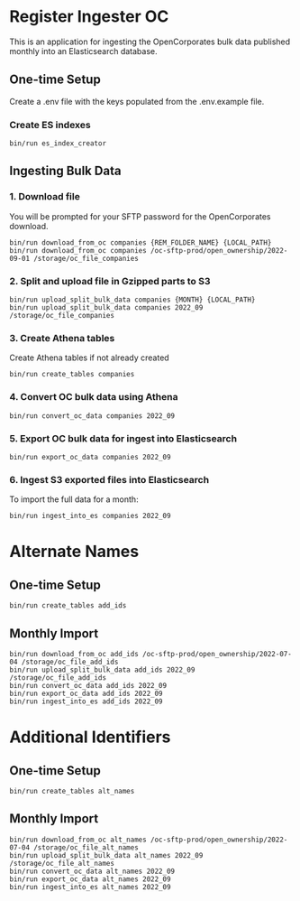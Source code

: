 # Register Ingester OC

This is an application for ingesting the OpenCorporates bulk data published monthly into an Elasticsearch database.

## One-time Setup

Create a .env file with the keys populated from the .env.example file.

### Create ES indexes

```shell
bin/run es_index_creator
```

## Ingesting Bulk Data

### 1. Download file

You will be prompted for your SFTP password for the OpenCorporates download.

```shell
bin/run download_from_oc companies {REM_FOLDER_NAME} {LOCAL_PATH}
bin/run download_from_oc companies /oc-sftp-prod/open_ownership/2022-09-01 /storage/oc_file_companies
```

### 2. Split and upload file in Gzipped parts to S3

```shell
bin/run upload_split_bulk_data companies {MONTH} {LOCAL_PATH}
bin/run upload_split_bulk_data companies 2022_09 /storage/oc_file_companies
```

### 3. Create Athena tables

Create Athena tables if not already created

```shell
bin/run create_tables companies
```

### 4. Convert OC bulk data using Athena

```shell
bin/run convert_oc_data companies 2022_09
```

### 5. Export OC bulk data for ingest into Elasticsearch

```shell
bin/run export_oc_data companies 2022_09
```

### 6. Ingest S3 exported files into Elasticsearch

To import the full data for a month:
```shell
bin/run ingest_into_es companies 2022_09
```

# Alternate Names

## One-time Setup

```shell
bin/run create_tables add_ids
```

## Monthly Import

```shell
bin/run download_from_oc add_ids /oc-sftp-prod/open_ownership/2022-07-04 /storage/oc_file_add_ids
bin/run upload_split_bulk_data add_ids 2022_09 /storage/oc_file_add_ids
bin/run convert_oc_data add_ids 2022_09
bin/run export_oc_data add_ids 2022_09
bin/run ingest_into_es add_ids 2022_09
```

# Additional Identifiers

## One-time Setup

```shell
bin/run create_tables alt_names
```

## Monthly Import

```shell
bin/run download_from_oc alt_names /oc-sftp-prod/open_ownership/2022-07-04 /storage/oc_file_alt_names
bin/run upload_split_bulk_data alt_names 2022_09 /storage/oc_file_alt_names
bin/run convert_oc_data alt_names 2022_09
bin/run export_oc_data alt_names 2022_09
bin/run ingest_into_es alt_names 2022_09
```
